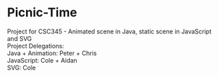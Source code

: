 # Picnic-Time
Project for CSC345 - Animated scene in Java, static scene in JavaScript and SVG <br/>
Project Delegations: <br/>
Java + Animation: Peter + Chris <br/>
JavaScript: Cole + Aidan <br/>
SVG: Cole <br/>
